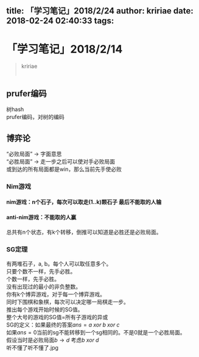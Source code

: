 title: 「学习笔记」2018/2/24
author: kririae
date: 2018-02-24 02:40:33
tags:
---
# 「学习笔记」2018/2/14 
   
> kririae   
   
<!--more-->
## prufer编码   
树hash   
prufer编码，对树的编码   
   
## 博弈论   
“必败局面” -> 字面意思   
“必胜局面” -> 走一步之后可以使对手必败局面   
或到达的所有局面都是win，那么当前先手使必败   
   
### Nim游戏   
#### nim游戏：n个石子，每次可以取走(1..k)颗石子 最后不能取的人输   
#### anti-nim游戏：不能取的人赢   
总共有n个状态，有k个转移，倒推可以知道是必胜还是必败局面。   
   
### SG定理   
有两堆石子，a, b。每个人可以取任意多个。   
只要个数不一样，先手必胜。   
个数一样，先手必胜。   
没有出现过的最小的非负整数。   
你有k个博弈游戏，对于每一个博弈游戏。   
同时下围棋和象棋，每次可以决定哪一局棋走一步。   
推出每个游戏开始时候的SG值。   
整个大号的游戏的SG值=所有子游戏的异或   
SG的定义：如果最终的答案$ans = a \;xor\; b \;xor\; c$   
如果$ans = 0$当前的sg不能转移到一个sg相同的。不是0就是一个必胜局面。   
假设当时是必败局面$b \rightarrow d$ 考虑$b \;xor\; d$      
听不懂了听不懂了.jpg
